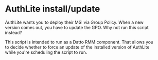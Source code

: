 # AuthLite install/update
AuthLite wants you to deploy their MSI via Group Policy. When a new version comes out, you have to update the GPO. Why not run this script instead?

This script is intended to run as a Datto RMM component. That allows you to decide whether to force an update of the installed version of AuthLite while you're scheduling the script to run.
